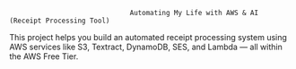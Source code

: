                                   Automating My Life with AWS & AI (Receipt Processing Tool)
                                  
  This project helps you build an automated receipt processing system using AWS services like S3, Textract, DynamoDB, SES, and Lambda — all within the AWS Free Tier.

  
